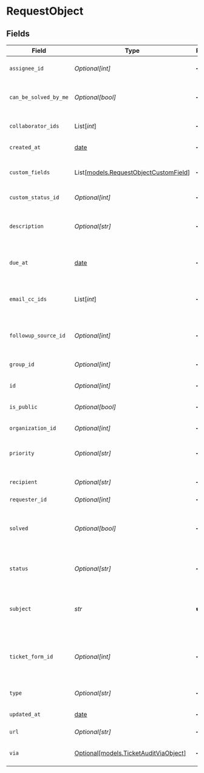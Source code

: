 # RequestObject


## Fields

| Field                                                                                                                                                                                | Type                                                                                                                                                                                 | Required                                                                                                                                                                             | Description                                                                                                                                                                          |
| ------------------------------------------------------------------------------------------------------------------------------------------------------------------------------------ | ------------------------------------------------------------------------------------------------------------------------------------------------------------------------------------ | ------------------------------------------------------------------------------------------------------------------------------------------------------------------------------------ | ------------------------------------------------------------------------------------------------------------------------------------------------------------------------------------ |
| `assignee_id`                                                                                                                                                                        | *Optional[int]*                                                                                                                                                                      | :heavy_minus_sign:                                                                                                                                                                   | The id of the assignee if the field is visible to end users                                                                                                                          |
| `can_be_solved_by_me`                                                                                                                                                                | *Optional[bool]*                                                                                                                                                                     | :heavy_minus_sign:                                                                                                                                                                   | If true, an end user can mark the request as solved. See [Update Request](/api-reference/ticketing/tickets/ticket-requests/#update-request)                                          |
| `collaborator_ids`                                                                                                                                                                   | List[*int*]                                                                                                                                                                          | :heavy_minus_sign:                                                                                                                                                                   | The ids of users currently CC'ed on the ticket                                                                                                                                       |
| `created_at`                                                                                                                                                                         | [date](https://docs.python.org/3/library/datetime.html#date-objects)                                                                                                                 | :heavy_minus_sign:                                                                                                                                                                   | When this record was created                                                                                                                                                         |
| `custom_fields`                                                                                                                                                                      | List[[models.RequestObjectCustomField](../models/requestobjectcustomfield.md)]                                                                                                       | :heavy_minus_sign:                                                                                                                                                                   | Custom fields for the request. See [Setting custom field values](/api-reference/ticketing/tickets/tickets/#setting-custom-field-values) in the Tickets doc                           |
| `custom_status_id`                                                                                                                                                                   | *Optional[int]*                                                                                                                                                                      | :heavy_minus_sign:                                                                                                                                                                   | The custom ticket status id of the ticket                                                                                                                                            |
| `description`                                                                                                                                                                        | *Optional[str]*                                                                                                                                                                      | :heavy_minus_sign:                                                                                                                                                                   | Read-only first comment on the request. When [creating a request](#create-request), use `comment` to set the description                                                             |
| `due_at`                                                                                                                                                                             | [date](https://docs.python.org/3/library/datetime.html#date-objects)                                                                                                                 | :heavy_minus_sign:                                                                                                                                                                   | When the task is due (only applies if the request is of type "task")                                                                                                                 |
| `email_cc_ids`                                                                                                                                                                       | List[*int*]                                                                                                                                                                          | :heavy_minus_sign:                                                                                                                                                                   | The ids of users who are currently email CCs on the ticket. See [CCs and followers resources](https://support.zendesk.com/hc/en-us/articles/360020585233) in the Support Help Center |
| `followup_source_id`                                                                                                                                                                 | *Optional[int]*                                                                                                                                                                      | :heavy_minus_sign:                                                                                                                                                                   | The id of the original ticket if this request is a follow-up ticket. See [Create Request](#create-request)                                                                           |
| `group_id`                                                                                                                                                                           | *Optional[int]*                                                                                                                                                                      | :heavy_minus_sign:                                                                                                                                                                   | The id of the assigned group if the field is visible to end users                                                                                                                    |
| `id`                                                                                                                                                                                 | *Optional[int]*                                                                                                                                                                      | :heavy_minus_sign:                                                                                                                                                                   | Automatically assigned when creating requests                                                                                                                                        |
| `is_public`                                                                                                                                                                          | *Optional[bool]*                                                                                                                                                                     | :heavy_minus_sign:                                                                                                                                                                   | Is true if any comments are public, false otherwise                                                                                                                                  |
| `organization_id`                                                                                                                                                                    | *Optional[int]*                                                                                                                                                                      | :heavy_minus_sign:                                                                                                                                                                   | The organization of the requester                                                                                                                                                    |
| `priority`                                                                                                                                                                           | *Optional[str]*                                                                                                                                                                      | :heavy_minus_sign:                                                                                                                                                                   | The priority of the request, "low", "normal", "high", "urgent"                                                                                                                       |
| `recipient`                                                                                                                                                                          | *Optional[str]*                                                                                                                                                                      | :heavy_minus_sign:                                                                                                                                                                   | The original recipient e-mail address of the request                                                                                                                                 |
| `requester_id`                                                                                                                                                                       | *Optional[int]*                                                                                                                                                                      | :heavy_minus_sign:                                                                                                                                                                   | The id of the requester                                                                                                                                                              |
| `solved`                                                                                                                                                                             | *Optional[bool]*                                                                                                                                                                     | :heavy_minus_sign:                                                                                                                                                                   | Whether or not request is solved (an end user can set this if "can_be_solved_by_me", above, is true for that user)                                                                   |
| `status`                                                                                                                                                                             | *Optional[str]*                                                                                                                                                                      | :heavy_minus_sign:                                                                                                                                                                   | The state of the request, "new", "open", "pending", "hold", "solved", "closed"                                                                                                       |
| `subject`                                                                                                                                                                            | *str*                                                                                                                                                                                | :heavy_check_mark:                                                                                                                                                                   | The value of the subject field for this request if the subject field is visible to end users; a truncated version of the description otherwise                                       |
| `ticket_form_id`                                                                                                                                                                     | *Optional[int]*                                                                                                                                                                      | :heavy_minus_sign:                                                                                                                                                                   | The numeric id of the ticket form associated with this request if the form is visible to end users - only applicable for enterprise accounts                                         |
| `type`                                                                                                                                                                               | *Optional[str]*                                                                                                                                                                      | :heavy_minus_sign:                                                                                                                                                                   | The type of the request, "question", "incident", "problem", "task"                                                                                                                   |
| `updated_at`                                                                                                                                                                         | [date](https://docs.python.org/3/library/datetime.html#date-objects)                                                                                                                 | :heavy_minus_sign:                                                                                                                                                                   | When this record last got updated                                                                                                                                                    |
| `url`                                                                                                                                                                                | *Optional[str]*                                                                                                                                                                      | :heavy_minus_sign:                                                                                                                                                                   | The API url of this request                                                                                                                                                          |
| `via`                                                                                                                                                                                | [Optional[models.TicketAuditViaObject]](../models/ticketauditviaobject.md)                                                                                                           | :heavy_minus_sign:                                                                                                                                                                   | Describes how the object was created. See the [Via object reference](/documentation/ticketing/reference-guides/via-object-reference)                                                 |